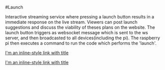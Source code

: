 #Launch

Interactive streaming service where pressing a launch button results in a immediate response on the live stream. Viewers can post launch suggestions and discuss the viability of theses plans on the website. The launch button triggers as websocket message which is sent to the ws server, and then broadcasted to all devices(including the pi). The raspberry pi then executes a command to run the code which performs the 'launch'.

[I'm an inline-style link with title](https://github.com/markvangenderen/launch-pi "Launch Rasberry Pi reopository")

[I'm an inline-style link with title](https://github.com/markvangenderen/launch-ws-server "Launch WebSocket Server")



